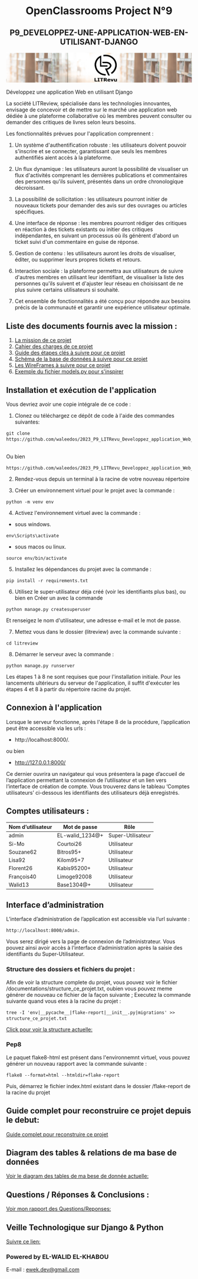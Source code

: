 <h1 align="center">OpenClassrooms Project N°9</h1>
<h2 align="center">P9_DEVELOPPEZ-UNE-APPLICATION-WEB-EN-UTILISANT-DJANGO</h1>

![Logo LITReview](https://raw.githubusercontent.com/waleedos/2023_P9_LITRevu_Developpez_application_Web_avec_Django/main/documentation/litreview_logo.png)

Développez une application Web en utilisant Django

La société LITReview, spécialisée dans les technologies innovantes, envisage de concevoir et de mettre sur le marché une application web dédiée à une plateforme collaborative où les membres peuvent consulter ou demander des critiques de livres selon leurs besoins.

Les fonctionnalités prévues pour l'application comprennent :

1. Un système d'authentification robuste : les utilisateurs doivent pouvoir s'inscrire et se connecter, garantissant que seuls les membres authentifiés aient accès à la plateforme.

2. Un flux dynamique : les utilisateurs auront la possibilité de visualiser un flux d'activités comprenant les dernières publications et commentaires des personnes qu'ils suivent, présentés dans un ordre chronologique décroissant.

3. La possibilité de sollicitation : les utilisateurs pourront initier de nouveaux tickets pour demander des avis sur des ouvrages ou articles spécifiques.

4. Une interface de réponse : les membres pourront rédiger des critiques en réaction à des tickets existants ou initier des critiques indépendantes, en suivant un processus où ils génèrent d'abord un ticket suivi d'un commentaire en guise de réponse.

5. Gestion de contenu : les utilisateurs auront les droits de visualiser, éditer, ou supprimer leurs propres tickets et retours.

6. Interaction sociale : la plateforme permettra aux utilisateurs de suivre d'autres membres en utilisant leur identifiant, de visualiser la liste des personnes qu'ils suivent et d'ajuster leur réseau en choisissant de ne plus suivre certains utilisateurs si souhaité.

7. Cet ensemble de fonctionnalités a été conçu pour répondre aux besoins précis de la communauté et garantir une expérience utilisateur optimale.


## Liste des documents fournis avec la mission :

1. [La mission de ce projet](https://github.com/waleedos/2023_P9_LITRevu_Developpez_application_Web_avec_Django/blob/main/documentation/1-Mission-Projet_Litreview/1-Mission.pdf)
2. [Cahier des charges de ce projet](https://github.com/waleedos/2023_P9_LITRevu_Developpez_application_Web_avec_Django/blob/main/documentation/1-Mission-Projet_Litreview/2-Cahier_des_charges.pdf)
3. [Guide des étapes clés à suivre pour ce projet](https://github.com/waleedos/2023_P9_LITRevu_Developpez_application_Web_avec_Django/blob/main/documentation/1-Mission-Projet_Litreview/3-Guide_des_etapes_cles.pdf)
4. [Schéma de la base de données à suivre pour ce projet](https://github.com/waleedos/2023_P9_LITRevu_Developpez_application_Web_avec_Django/blob/main/documentation/1-Mission-Projet_Litreview/4-Schema_de_la_base_de_donnees.pdf)
5. [Les WireFrames à suivre pour ce projet](https://github.com/waleedos/2023_P9_LITRevu_Developpez_application_Web_avec_Django/blob/main/documentation/1-Mission-Projet_Litreview/5-Wireframes-FR.pdf)
6. [Exemple du fichier models.py pour s'inspirer](https://github.com/waleedos/2023_P9_LITRevu_Developpez_application_Web_avec_Django/blob/main/documentation/1-Mission-Projet_Litreview/6-models.py.pdf)

## Installation et exécution de l'application 

Vous devriez avoir une copie intégrale de ce code :

1. Clonez ou téléchargez ce dépôt de code à l'aide des commandes suivantes:
```
git clone https://github.com/waleedos/2023_P9_LITRevu_Developpez_application_Web_avec_Django
```
<br> Ou bien <br>
```
https://github.com/waleedos/2023_P9_LITRevu_Developpez_application_Web_avec_Django/archive/refs/heads/main.zip
```


2. Rendez-vous depuis un terminal à la racine de votre nouveau répertoire 

3. Créer un environnement virtuel pour le projet avec la commande :
```
python -m venv env 
```

4. Activez l'environnement virtuel avec la commande :
- sous windows.
```
env\Scripts\activate
``` 
- sous macos ou linux.
```
source env/bin/activate
```

5. Installez les dépendances du projet avec la commande : 
```
pip install -r requirements.txt
```

6. Utilisez le super-utilisateur déja créé (voir les identifiants plus bas), ou bien en Créer un avec la commande 
```
python manage.py createsuperuser
```
Et renseigez le nom d'utilisateur, une adresse e-mail et le mot de passe.

7. Mettez vous dans le dossier (litreview) avec la commande suivante :
```
cd litreview
```

8. Démarrer le serveur avec la commande :
```
python manage.py runserver
```

Les étapes 1 à 8 ne sont requises que pour l'installation initiale. Pour les lancements ultérieurs du serveur de l'application, il suffit d'exécuter les étapes 4 et 8 à partir du répertoire racine du projet.


## Connexion à l'application

Lorsque le serveur fonctionne, après l'étape 8 de la procédure, l’application peut être accessible via les urls : 

- http://localhost:8000/. 

ou bien

- http://127.0.0.1:8000/

Ce dernier ouvrira un navigateur qui vous présentera la page d’accueil de l’application permettant la connexion de l’utilisateur et un lien vers l’interface de création de compte.
Vous trouverez dans le tableau ‘Comptes utilisateurs’ ci-dessous les identifiants des utilisateurs déjà enregistrés.


 ## Comptes utilisateurs : 
 
| Nom d’utilisateur | Mot de passe     | Rôle             |
|-------------------|------------------|------------------|
| admin             | EL-walid_1234@+  | Super-Utilisateur|
| Si-Mo             | Courtoi26        | Utilisateur      |
| Souzane62         | Bitros95+        | Utilisateur      |
| Lisa92            | Kilom95+7        | Utilisateur      |
| Florent26         | Kabis95200+      | Utilisateur      |
| François40        | Limoge92008      | Utilisateur      |
| Walid13           | Base1304@+       | Utilisateur      |


## Interface d’administration

L’interface d’administration de l’application est accessible via l’url suivante :
```
http://localhost:8000/admin. 
```
Vous serez dirigé vers la page de connexion de l’administrateur. Vous pouvez ainsi avoir accès à l’interface d’administration après la saisie des identifiants du Super-Utilisateur.

### Structure des dossiers et fichiers du projet :
Afin de voir la structure complete du projet, vous pouvez voir le fichier /documentations/structure_ce_projet.txt, oubien vous pouvez meme
générer de nouveau ce fichier de la façon suivante ;
Executez la commande suivante quand vous etes à la racine du projet : 
```
tree -I 'env|__pycache__|flake-report|__init__.py|migrations' >> structure_ce_projet.txt
```
[Click pour voir la structure actuelle:](https://github.com/waleedos/2023_P9_LITRevu_Developpez_application_Web_avec_Django/blob/main/documentation/structure_ce_projet.txt)

### Pep8

Le paquet flake8-html est présent dans l'environnemnt virtuel, vous pouvez générer un nouveau rapport avec la commande 
suivante :
```
flake8 --format=html --htmldir=flake-report
```
Puis, démarrez le fichier index.html existant dans le dossier /flake-report de la racine du projet

## Guide complet pour reconstruire ce projet depuis le debut:

[Guide complet pour reconstruire ce projet](https://github.com/waleedos/2023_P9_LITRevu_Developpez_application_Web_avec_Django/blob/main/documentation/2-Conclusions/1-Guide_complet_pour_reconstruire_ce_projet_depuis_le_debut.pdf)



## Diagram des tables & relations de ma base de données

[Voir le diagram des tables de ma bese de donnée actuelle:](https://github.com/waleedos/2023_P9_LITRevu_Developpez_application_Web_avec_Django/blob/main/documentation/my_project_diagram.png)



## Questions / Réponses & Conclusions :

[Voir mon rapport des Questions/Reponses:](https://github.com/waleedos/2023_P9_LITRevu_Developpez_application_Web_avec_Django/blob/main/documentation/2-Conclusions/2-Questions-Reponses.pdf) 


## Veille Technologique sur Django & Python

[Suivre ce lien:](https://github.com/waleedos/2023_P9_LITRevu_Developpez_application_Web_avec_Django/blob/main/documentation/3-Veille-technologique-finale.pdf)


### Powered by EL-WALID EL-KHABOU

E-mail : ewek.dev@gmail.com


